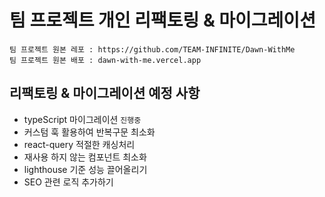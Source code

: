# 팀 프로젝트 개인 리팩토링 & 마이그레이션

```
팀 프로젝트 원본 레포 : https://github.com/TEAM-INFINITE/Dawn-WithMe
팀 프로젝트 원본 배포 : dawn-with-me.vercel.app
```

## 리팩토링 & 마이그레이션 예정 사항

- typeScript 마이그레이션 `진행중`
- 커스텀 훅 활용하여 반복구문 최소화
- react-query 적절한 캐싱처리
- 재사용 하지 않는 컴포넌트 최소화
- lighthouse 기준 성능 끌어올리기
- SEO 관련 로직 추가하기
